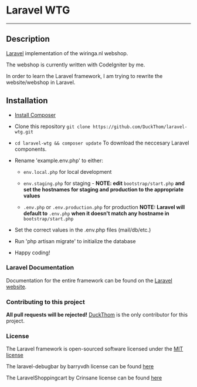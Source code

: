 # Laravel WTG

* * *

## Description

[Laravel](http://laravel.com/) implementation of the wiringa.nl webshop.

The webshop is currently written with CodeIgniter by me.

In order to learn the Laravel framework, I am trying to rewrite the website/webshop in Laravel.

## Installation

* [Install Composer](https://getcomposer.org)

* Clone this repository `git clone https://github.com/DuckThom/laravel-wtg.git`

* `cd laravel-wtg && composer update` To download the neccesary Laravel components.

* Rename 'example.env.php' to either:

    * `env.local.php` for local development
    
    * `env.staging.php` for staging - **NOTE: edit** `bootstrap/start.php` **and set the hostnames for staging and production to the appropriate values**
    
    * `.env.php` or `.env.production.php` for production **NOTE: Laravel will default to** `.env.php` **when it doesn't match any hostname in** `bootstrap/start.php`
    
* Set the correct values in the .env.php files (mail/db/etc.)

* Run 'php artisan migrate' to initialize the database

* Happy coding!

### Laravel Documentation

Documentation for the entire framework can be found on the [Laravel website](http://laravel.com/docs).

### Contributing to this project

**All pull requests will be rejected!**
[DuckThom](https://github.com/DuckThom) is the only contributor for this project.

### License

The Laravel framework is open-sourced software licensed under the [MIT license](http://opensource.org/licenses/MIT)

The laravel-debugbar by barryvdh license can be found [here](https://github.com/barryvdh/laravel-debugbar/blob/master/LICENSE)

The LaravelShoppingcart by Crinsane license can be found [here](https://github.com/Crinsane/LaravelShoppingcart/blob/master/LICENSE)